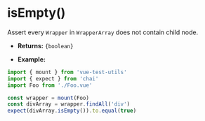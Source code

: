 # isEmpty()

Assert every `Wrapper` in `WrapperArray` does not contain child node.

- **Returns:** `{boolean}`

- **Example:**

```js
import { mount } from 'vue-test-utils'
import { expect } from 'chai'
import Foo from './Foo.vue'

const wrapper = mount(Foo)
const divArray = wrapper.findAll('div')
expect(divArray.isEmpty()).to.equal(true)
```
